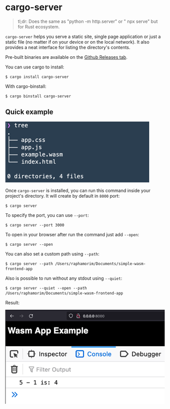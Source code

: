 # cargo-server

> tl;dr: Does the same as "python -m http.server" or "
npx serve" but for Rust ecosystem.

`cargo-server` helps you serve a static site, single page application or just a static file (no matter if on your device or on the local network). It also provides a neat interface for listing the directory's contents.

Pre-built binaries are available on the [Github Releases tab](https://github.com/raphamorim/cargo-server/releases).

You can use cargo to install:

```
$ cargo install cargo-server
```

With cargo-binstall:

```sh
$ cargo binstall cargo-server
```

## Quick example

![Tree](resources/tree.png)

Once `cargo-server` is installed, you can run this command inside your project's directory. It will create by default in `8000` port:

```
$ cargo server
```

To specify the port, you can use `--port`:

```
$ cargo server --port 3000
```

To open in your browser after run the command just add `--open`:

```
$ cargo server --open
```

You can also set a custom path using `--path`:

```
$ cargo server --path /Users/raphamorim/Documents/simple-wasm-frontend-app
```

Also is possible to run without any stdout using `--quiet`:

```
$ cargo server --quiet --open --path /Users/raphamorim/Documents/simple-wasm-frontend-app
```

Result:

![Demo](resources/demo.png)
